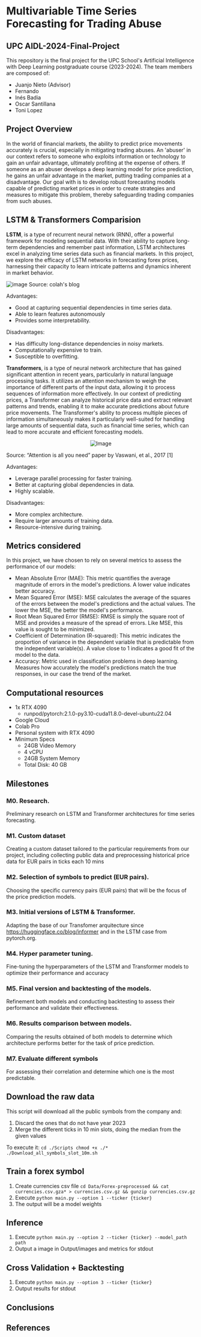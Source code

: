# Multivariable Time Series Forecasting for Trading Abuse
## UPC AIDL-2024-Final-Project

This repository is the final project for the UPC School's Artificial Intelligence with Deep Learning postgraduate course (2023-2024). The team members are composed of:

* Juanjo Nieto (Advisor)
* Fernando
* Inés Badia
* Oscar Santillana
* Toni Lopez

## Project Overview

In the world of financial markets, the ability to predict price movements accurately is crucial, especially in mitigating trading abuses. An 'abuser' in our context refers to someone who exploits information or technology to gain an unfair advantage, ultimately profiting at the expense of others. If someone as an abuser develops a deep learning model for price prediction, he gains an unfair advantage in the market, putting trading companies at a disadvantage.
Our goal with is to develop robust forecasting models capable of predicting market prices in order to create strategies and measures to mitigate this problem, thereby safeguarding trading companies from such abuses.

## LSTM & Transformers Comparision

**LSTM**, is a type of recurrent neural network (RNN), offer a powerful framework for modeling sequential data. With their ability to capture long-term dependencies and remember past information, LSTM architectures excel in analyzing time series data such as financial markets. In this project, we explore the efficacy of LSTM networks in forecasting forex prices, harnessing their capacity to learn intricate patterns and dynamics inherent in market behavior.

![image](https://github.com/cp2mkc0c023760he/2024-Final-Project/assets/126424332/1a0a88d5-536d-4e8b-9a6b-972625f6ac92)
Source: colah's blog

Advantages:
* Good at capturing sequential dependencies in time series data.
* Able to learn features autonomously
* Provides some interpretability.

Disadvantages:
* Has difficulty long-distance dependencies in noisy markets.
* Computationally expensive to train.
* Susceptible to overfitting.


**Transformers**, is a type of neural network architecture that has gained significant attention in recent years, particularly in natural language processing tasks. It utilizes an attention mechanism to weigh the importance of different parts of the input data, allowing it to process sequences of information more effectively. In our context of predicting prices, a Transformer can analyze historical price data and extract relevant patterns and trends, enabling it to make accurate predictions about future price movements. The Transformer's ability to process multiple pieces of information simultaneously makes it particularly well-suited for handling large amounts of sequential data, such as financial time series, which can lead to more accurate and efficient forecasting models.

<p align="center">
  <img src="https://github.com/cp2mkc0c023760he/2024-Final-Project/assets/126424332/feeaed92-f661-4548-a846-ca5c381098e2" alt="Image" />
</p> 
Source: “Attention is all you need” paper by Vaswani, et al., 2017 [1]<br> 

Advantages:
* Leverage parallel processing for faster training.
* Better at capturing global dependencies in data.
* Highly scalable.

Disadvantages:
* More complex architecture.
* Require larger amounts of training data.
* Resource-intensive during training.

## Metrics considered
In this project, we have chosen to rely on several metrics to assess the performance of our models:
  * Mean Absolute Error (MAE): This metric quantifies the average magnitude of errors in the model's predictions. A lower value indicates better accuracy.
  * Mean Squared Error (MSE): MSE calculates the average of the squares of the errors between the model's predictions and the actual values. The lower the MSE, the better the model's performance.
  * Root Mean Squared Error (RMSE): RMSE is simply the square root of MSE and provides a measure of the spread of errors. Like MSE, this value is sought to be minimized.
  * Coefficient of Determination (R-squared): This metric indicates the proportion of variance in the dependent variable that is predictable from the independent variable(s). A value close to 1 indicates a good fit of the model to the data.
  * Accuracy: Metric used in classification problems in deep learning. Measures how accurately the model's predictions match the true responses, in our case the trend of the market.

## Computational resources
* 1x RTX 4090
  * runpod/pytorch:2.1.0-py3.10-cuda11.8.0-devel-ubuntu22.04
* Google Cloud
* Colab Pro
* Personal system with RTX 4090
* Minimum Specs
  * 24GB Video Memory
  * 4 vCPU
  * 24GB System Memory
  * Total Disk: 40 GB
 
## Milestones
### M0. Research.
Preliminary research on LSTM and Transformer architectures for time series forecasting.
### M1. Custom dataset
Creating a custom dataset tailored to the particular requirements from our project, including collecting public data and preprocessing historical price data for EUR pairs in ticks each 10 mins
### M2. Selection of symbols to predict (EUR pairs).
Choosing the specific currency pairs (EUR pairs) that will be the focus of the price prediction models.
### M3. Initial versions of LSTM & Transformer.
Adapting the base of our Transfomer arquitecture since https://huggingface.co/blog/informer and in the LSTM case from pytorch.org.
### M4. Hyper parameter tuning.
Fine-tuning the hyperparameters of the LSTM and Transformer models to optimize their performance and accuracy
### M5. Final version and backtesting of the models.
Refinement both models and conducting backtesting to assess their performance and validate their effectiveness.
### M6. Results comparison between models.
Comparing the results obtained of both models to determine which architecture performs better for the task of price prediction.
### M7. Evaluate different symbols
For assessing their correlation and determine which one is the most predictable.

## Download the raw data
This script will download all the public symbols from the company and:
1. Discard the ones that do not have year 2023
2. Merge the different ticks in 10 min slots, doing the median from the given values

To execute it:
``
cd ./Scripts
chmod +x ./*
./Download_all_symbols_slot_10m.sh
``
## Train a forex symbol
1. Create currencies csv file
``cd Data/Forex-preprocessed && cat currencies.csv.gza* > currencies.csv.gz && gunzip currencies.csv.gz``
2. Execute ``python main.py --option 1 --ticker {ticker}``
3. The output will be a model weights

## Inference
1. Execute ``python main.py --option 2 --ticker {ticker} --model_path path``
2. Output a image in Output/images and metrics for stdout 

## Cross Validation + Backtesting
1. Execute ``python main.py --option 3 --ticker {ticker}``
2. Output results for stdout

## Conclusions

## References
